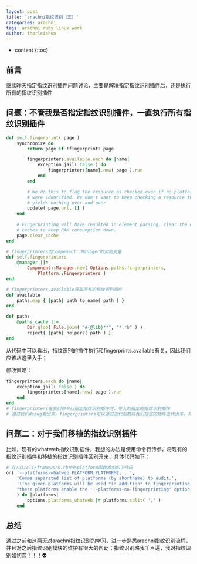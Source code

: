 ```yaml
---
layout: post
title: 'arachni指纹识别（三）'
categories: arachni
tags: arachni ruby linux work
author: thorleishen
---
```


* content
{:toc}
## 前言

继续昨天指定指纹识别插件问题讨论，主要是解决指定指纹识别插件后，还是执行所有的指纹识别插件



## 问题：不管我是否指定指纹识别插件，一直执行所有指纹识别插件

```ruby
def self.fingerprint( page )
    synchronize do
        return page if !fingerprint? page

        fingerprinters.available.each do |name|
            exception_jail( false ) do
                fingerprinters[name].new( page ).run
            end
        end

        # We do this to flag the resource as checked even if no platforms
        # were identified. We don't want to keep checking a resource that
        # yields nothing over and over.
        update( page.url, [] )
    end
    
    # Fingerprinting will have resulted in element parsing, clear the element
    # caches to keep RAM consumption down.
    page.clear_cache
end

# fingerprinters为Component::Manager的实例变量
def self.fingerprinters
    @manager ||=
        Component::Manager.new( Options.paths.fingerprinters,
            Platform::Fingerprinters )
end

# fingerprinters.available获取所有的指纹识别插件
def available
    paths.map { |path| path_to_name( path ) }
end

def paths
    @paths_cache ||=
        Dir.glob( File.join( "#{@lib}**", "*.rb" ) ).
        reject{ |path| helper?( path ) }
end
```

从代码中可以看出，指纹识别的插件执行和fingerprints.available有关，因此我们应该从这里入手；

修改策略：

```ruby
fingerprinters.each do |name|
    exception_jail( false ) do
        fingerprinters[name].new( page ).run
    end
end
# fingerprinters在我们命令行指定指纹识别插件时，导入的指定的指纹识别插件
# 通过我们debug看出来，fingerprinters可以通过迭代函数将我们指定的插件迭代出来，并且是以数组的形式，第个元素为插件名，后一个为插件类名，因此我们可以通过此办法解决指定指纹识别插件的问题
```



## 问题二：对于我们移植的指纹识别插件

比如，现有的whatweb指纹识别插件，我想的办法是使用命令行传参，将现有的指纹识别插件和移植的指纹识别插件区别开来，具体代码如下：

```ruby
# 在/ui/cli/framework.rb中的platform函数添加如下代码
on( '--platforms-whatweb PLATFORM,PLATFORM2,...',
    'Comma separated list of platforms (by shortname) to audit.',
    '(The given platforms will be used *in addition* to fingerprinting. In order to restrict the audit to',
    "these platforms enable the '--platforms-no-fingerprinting' option.)"
    ) do |platforms|
        options.platforms_whatweb |= platforms.split( ',' )
    end
```



## 总结

通过之前和这两天对arachni指纹识别的学习，进一步熟悉arachni指纹识别流程，并且对之后指纹识别模块的维护有很大的帮助；指纹识别略我千百遍，我对指纹识别如初恋！！！👽